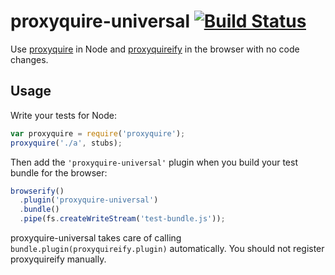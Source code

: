 proxyquire-universal [![Build Status](https://travis-ci.org/bendrucker/proxyquire-universal.svg?branch=master)](https://travis-ci.org/bendrucker/proxyquire-universal)
====================

Use [proxyquire](https://github.com/thlorenz/proxyquire) in Node and [proxyquireify](https://github.com/thlorenz/proxyquireify) in the browser with no code changes. 

## Usage

Write your tests for Node:

```js
var proxyquire = require('proxyquire');
proxyquire('./a', stubs);
```

Then add the `'proxyquire-universal'` plugin when you build your test bundle for the browser:

```js
browserify()
  .plugin('proxyquire-universal')
  .bundle()
  .pipe(fs.createWriteStream('test-bundle.js'));
```

proxyquire-universal takes care of calling `bundle.plugin(proxyquireify.plugin)` automatically. You should not register proxyquireify manually.